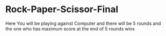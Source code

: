 # Rock-Paper-Scissor-Final
Here You will be playing against Computer and there will be 5 rounds and the one who has maximum score at the end of 5 rounds wins
